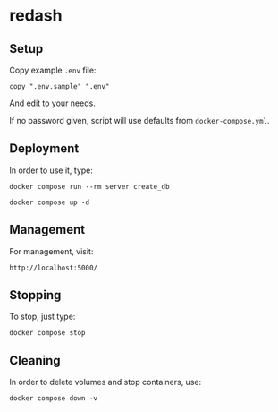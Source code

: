 # redash

## Setup

Copy example `.env` file:

```shell
copy ".env.sample" ".env"
```

And edit to your needs.

If no password given, script will use defaults from `docker-compose.yml`.

## Deployment

In order to use it, type:

```shell
docker compose run --rm server create_db

docker compose up -d
```

## Management

For management, visit:

```shell
http://localhost:5000/
```

## Stopping

To stop, just type:

```shell
docker compose stop
```

## Cleaning

In order to delete volumes and stop containers, use:

```shell
docker compose down -v
```
